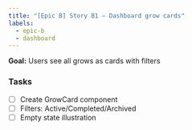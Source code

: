 ```yaml
---
title: "[Epic B] Story B1 — Dashboard grow cards"
labels:
  - epic-b
  - dashboard
---
```


**Goal:** Users see all grows as cards with filters

### Tasks
- [ ] Create GrowCard component
- [ ] Filters: Active/Completed/Archived
- [ ] Empty state illustration
